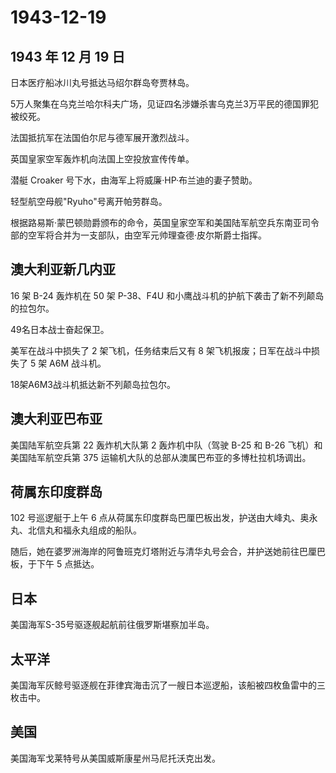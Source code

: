 # 1943-12-19

## 1943 年 12 月 19 日

日本医疗船冰川丸号抵达马绍尔群岛夸贾林岛。

5万人聚集在乌克兰哈尔科夫广场，见证四名涉嫌杀害乌克兰3万平民的德国罪犯被绞死。

法国抵抗军在法国伯尔尼与德军展开激烈战斗。

英国皇家空军轰炸机向法国上空投放宣传传单。

潜艇 Croaker 号下水，由海军上将威廉·HP·布兰迪的妻子赞助。

轻型航空母舰"Ryuho"号离开帕劳群岛。

根据路易斯·蒙巴顿勋爵颁布的命令，英国皇家空军和美国陆军航空兵东南亚司令部的空军将合并为一支部队，由空军元帅理查德·皮尔斯爵士指挥。

## 澳大利亚新几内亚

16 架 B-24 轰炸机在 50 架 P-38、F4U
和小鹰战斗机的护航下袭击了新不列颠岛的拉包尔。

49名日本战士奋起保卫。

美军在战斗中损失了 2 架飞机，任务结束后又有 8
架飞机报废；日军在战斗中损失了 5 架 A6M 战斗机。

18架A6M3战斗机抵达新不列颠岛拉包尔。

## 澳大利亚巴布亚

美国陆军航空兵第 22 轰炸机大队第 2 轰炸机中队（驾驶 B-25 和 B-26
飞机）和美国陆军航空兵第 375
运输机大队的总部从澳属巴布亚的多博杜拉机场调出。

## 荷属东印度群岛

102 号巡逻艇于上午 6
点从荷属东印度群岛巴厘巴板出发，护送由大峰丸、奥永丸、北信丸和福永丸组成的船队。

随后，她在婆罗洲海岸的阿鲁班克灯塔附近与清华丸号会合，并护送她前往巴厘巴板，于下午
5 点抵达。

## 日本

美国海军S-35号驱逐舰起航前往俄罗斯堪察加半岛。

## 太平洋

美国海军灰鲸号驱逐舰在菲律宾海击沉了一艘日本巡逻船，该船被四枚鱼雷中的三枚击中。

## 美国

美国海军戈莱特号从美国威斯康星州马尼托沃克出发。

